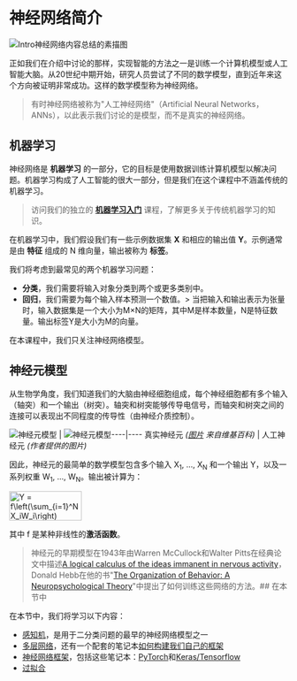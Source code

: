 # 神经网络简介

![Intro神经网络内容总结的素描图](../sketchnotes/ai-neuralnetworks.png)

正如我们在介绍中讨论的那样，实现智能的方法之一是训练一个计算机模型或人工智能大脑。从20世纪中期开始，研究人员尝试了不同的数学模型，直到近年来这个方向被证明非常成功。这样的数学模型称为神经网络。

> 有时神经网络被称为"人工神经网络"（Artificial Neural Networks，ANNs），以此表示我们讨论的是模型，而不是真实的神经网络。

## 机器学习

神经网络是 **机器学习** 的一部分，它的目标是使用数据训练计算机模型以解决问题。机器学习构成了人工智能的很大一部分，但是我们在这个课程中不涵盖传统的机器学习。

> 访问我们的独立的 **[机器学习入门](http://github.com/microsoft/ml-for-beginners)** 课程，了解更多关于传统机器学习的知识。

在机器学习中，我们假设我们有一些示例数据集 **X** 和相应的输出值 **Y**。示例通常是由 **特征** 组成的 N 维向量，输出被称为 **标签**。

我们将考虑到最常见的两个机器学习问题：

* **分类**，我们需要将输入对象分类到两个或更多类别中。
* **回归**，我们需要为每个输入样本预测一个数值。> 当把输入和输出表示为张量时，输入数据集是一个大小为M×N的矩阵，其中M是样本数量，N是特征数量。输出标签Y是大小为M的向量。

在本课程中，我们只关注神经网络模型。

## 神经元模型

从生物学角度，我们知道我们的大脑由神经细胞组成，每个神经细胞都有多个输入（轴突）和一个输出（树突）。轴突和树突能够传导电信号，而轴突和树突之间的连接可以表现出不同程度的传导性（由神经介质控制）。

![神经元模型](images/synapse-wikipedia.jpg) | ![神经元模型](images/artneuron.png)----|----
真实神经元 *([图片](https://en.wikipedia.org/wiki/Synapse#/media/File:SynapseSchematic_lines.svg) 来自维基百科)* | 人工神经元 *(作者提供的图片)*

因此，神经元的最简单的数学模型包含多个输入 X<sub>1</sub>, ..., X<sub>N</sub> 和一个输出 Y，以及一系列权重 W<sub>1</sub>, ..., W<sub>N</sub>。输出被计算为：

<img src="images/netout.png" alt="Y = f\left(\sum_{i=1}^N X_iW_i\right)" width="131" height="53" align="center"/>

其中 f 是某种非线性的**激活函数**。

> 神经元的早期模型在1943年由Warren McCullock和Walter Pitts在经典论文中描述[A logical calculus of the ideas immanent in nervous activity](http://www.springerlink.com/content/61446605110620kg/fulltext.pdf)，Donald Hebb在他的书"[The Organization of Behavior: A Neuropsychological Theory](https://books.google.com/books?id=VNetYrB8EBoC)"中提出了如何训练这些网络的方法。## 在本节中

在本节中，我们将学习以下内容：
* [感知机](03-Perceptron/README.md)，是用于二分类问题的最早的神经网络模型之一
* [多层网络](04-OwnFramework/README.md)，还有一个配套的笔记本[如何构建我们自己的框架](04-OwnFramework/OwnFramework.ipynb)
* [神经网络框架](05-Frameworks/README.md)，包括这些笔记本：[PyTorch](05-Frameworks/IntroPyTorch.ipynb)和[Keras/Tensorflow](05-Frameworks/IntroKerasTF.ipynb)
* [过拟合](05-Frameworks/Overfitting.md)